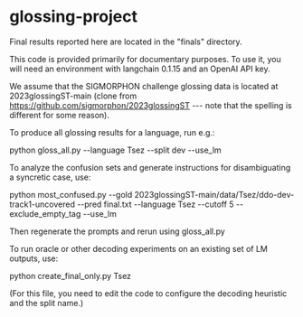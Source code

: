 # glossing-project

Final results reported here are located in the "finals" directory.

This code is provided primarily for documentary purposes. To use it, you will need an environment with langchain 0.1.15 and an OpenAI API key.

We assume that the SIGMORPHON challenge glossing data is located at 2023glossingST-main (clone from https://github.com/sigmorphon/2023glossingST --- note that the spelling is different for some reason).

To produce all glossing results for a language, run e.g.:

python gloss_all.py --language Tsez --split dev --use_lm

To analyze the confusion sets and generate instructions for disambiguating a syncretic case, use:

python most_confused.py --gold 2023glossingST-main/data/Tsez/ddo-dev-track1-uncovered --pred final.txt --language Tsez --cutoff 5 --exclude_empty_tag --use_lm

Then regenerate the prompts and rerun using gloss_all.py

To run oracle or other decoding experiments on an existing set of LM outputs, use:

python create_final_only.py Tsez

(For this file, you need to edit the code to configure the decoding heuristic and the split name.)
